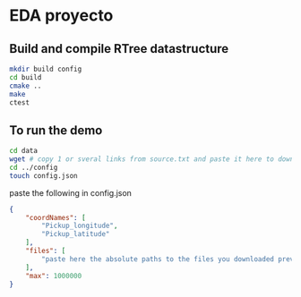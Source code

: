 # EDA proyecto
 
## Build and compile RTree datastructure
```bash
mkdir build config
cd build
cmake ..
make
ctest
```

## To run the demo
```bash
cd data
wget # copy 1 or sveral links from source.txt and paste it here to download 
cd ../config
touch config.json
```
paste the following in config.json
```json
{
    "coordNames": [
        "Pickup_longitude",
        "Pickup_latitude"
    ],
    "files": [
        "paste here the absolute paths to the files you downloaded previously"
    ],
    "max": 1000000
}
```
